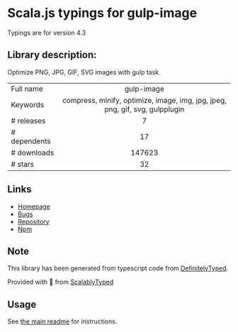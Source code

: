
# Scala.js typings for gulp-image

Typings are for version 4.3

## Library description:
Optimize PNG, JPG, GIF, SVG images with gulp task.

|                    |                 |
| ------------------ | :-------------: |
| Full name          | gulp-image |
| Keywords           | compress, minify, optimize, image, img, jpg, jpeg, png, gif, svg, gulpplugin |
| # releases         | 7 |
| # dependents       | 17 |
| # downloads        | 147623 |
| # stars            | 32 |

## Links
- [Homepage](https://github.com/1000ch/gulp-image#readme)
- [Bugs](https://github.com/1000ch/gulp-image/issues)
- [Repository](https://github.com/1000ch/gulp-image)
- [Npm](https://www.npmjs.com/package/gulp-image)
    


## Note
This library has been generated from typescript code from [DefinitelyTyped](https://definitelytyped.org).

Provided with :purple_heart: from [ScalablyTyped](https://github.com/oyvindberg/ScalablyTyped)

## Usage
See [the main readme](../../readme.md) for instructions.


